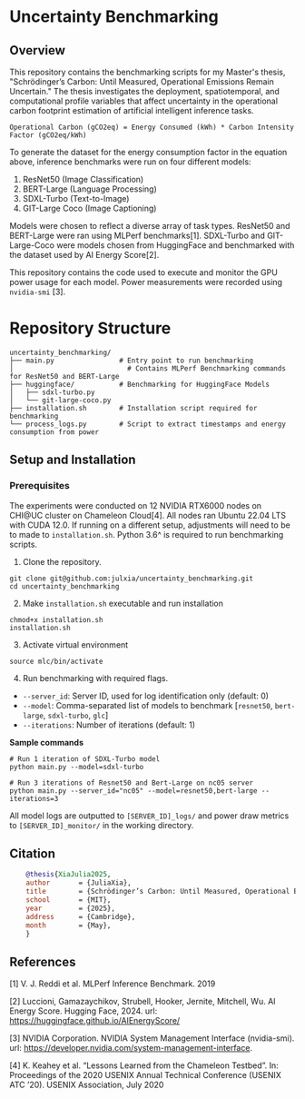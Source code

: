 # Uncertainty Benchmarking

## Overview

This repository contains the benchmarking scripts for my Master's thesis, "Schrödinger’s Carbon: Until Measured, Operational Emissions Remain Uncertain." The thesis investigates the deployment, spatiotemporal, and computational profile variables that affect uncertainty in the operational carbon footprint estimation of artificial intelligent inference tasks.

`Operational Carbon (gCO2eq) = Energy Consumed (kWh) * Carbon Intensity Factor (gCO2eq/kWh)`

To generate the dataset for the energy consumption factor in the equation above, inference benchmarks were run on four different models:

1. ResNet50 (Image Classification)
2. BERT-Large (Language Processing)
3. SDXL-Turbo (Text-to-Image)
4. GIT-Large Coco (Image Captioning)

Models were chosen to reflect a diverse array of task types. ResNet50 and BERT-Large were ran using MLPerf benchmarks[1]. SDXL-Turbo and GIT-Large-Coco were models chosen from HuggingFace and benchmarked with the dataset used by AI Energy Score[2].

This repository contains the code used to execute and monitor the GPU power usage for each model. Power measurements were recorded using `nvidia-smi` [3].

# Repository Structure

```
uncertainty_benchmarking/
├── main.py                # Entry point to run benchmarking
│                            # Contains MLPerf Benchmarking commands for ResNet50 and BERT-Large
├── huggingface/           # Benchmarking for HuggingFace Models
│   ├── sdxl-turbo.py
│   └── git-large-coco.py
├── installation.sh        # Installation script required for benchmarking
└── process_logs.py        # Script to extract timestamps and energy consumption from power
```

## Setup and Installation

### Prerequisites

The experiments were conducted on 12 NVIDIA RTX6000 nodes on CHI@UC cluster on Chameleon Cloud[4]. All nodes ran Ubuntu 22.04 LTS with CUDA 12.0. If running on a different setup, adjustments will need to be to made to `installation.sh`. Python 3.6^ is required to run benchmarking scripts.

1. Clone the repository.

```
git clone git@github.com:julxia/uncertainty_benchmarking.git
cd uncertainty_benchmarking
```

2. Make `installation.sh` executable and run installation

```
chmod+x installation.sh
installation.sh
```

3. Activate virtual environment

```
source mlc/bin/activate
```

4. Run benchmarking with required flags.

- `--server_id`: Server ID, used for log identification only (default: 0)
- `--model`: Comma-separated list of models to benchmark [`resnet50`, `bert-large`, `sdxl-turbo`, `glc`]
- `--iterations`: Number of iterations (default: 1)

**Sample commands**

```
# Run 1 iteration of SDXL-Turbo model
python main.py --model=sdxl-turbo

# Run 3 iterations of Resnet50 and Bert-Large on nc05 server
python main.py --server_id="nc05" --model=resnet50,bert-large --iterations=3

```

All model logs are outputted to `[SERVER_ID]_logs/` and power draw metrics to `[SERVER_ID]_monitor/` in the working directory.

## Citation

```bibtex
    @thesis{XiaJulia2025,
    author       = {JuliaXia},
    title        = {Schrödinger’s Carbon: Until Measured, Operational Emissions Remain Uncertain},
    school       = {MIT},
    year         = {2025},
    address      = {Cambridge},
    month        = {May},
    }
```

## References

[1] V. J. Reddi et al. MLPerf Inference Benchmark. 2019

[2] Luccioni, Gamazaychikov, Strubell, Hooker, Jernite, Mitchell, Wu. AI Energy Score. Hugging Face, 2024. url: https://huggingface.github.io/AIEnergyScore/

[3] NVIDIA Corporation. NVIDIA System Management Interface (nvidia-smi). url: https://developer.nvidia.com/system-management-interface.

[4] K. Keahey et al. “Lessons Learned from the Chameleon Testbed”. In: Proceedings of the 2020 USENIX Annual Technical Conference (USENIX ATC ’20). USENIX Association, July 2020
